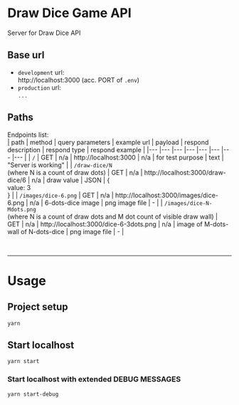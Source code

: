 # Draw Dice Game API

Server for Draw Dice API

## Base url

- `development` url: <br/>
  http://localhost:3000 (acc. PORT of `.env`)
- `production` url: <br/>
  `...`

## Paths

Endpoints list: <br/>
| path | method | query parameters | example url | payload | respond description | respond type | respond example |
|--- |--- |--- |--- |--- |--- |--- |--- |
| `/` | GET | n/a | http://localhost:3000 | n/a | for test purpose | text | "Server is working" |
| `/draw-dice/N` <br/>(where N is a count of draw dots) | GET | n/a | http://localhost:3000/draw-dice/6 | n/a | draw value | JSON | {<br/> value: 3<br/> } |
| `/images/dice-6.png` | GET | n/a | http://localhost:3000/images/dice-6.png | n/a | 6-dots-dice image | png image file | - |
| `/images/dice-N-Mdots.png` <br/>(where N is a count of draw dots and M dot count of visible draw wall) | GET | n/a | http://localhost:3000/dice-6-3dots.png | n/a | image of M-dots-wall of N-dots-dice | png image file | - |

<br/><hr/>

# Usage

## Project setup

```
yarn
```

## Start localhost

```
yarn start
```

### Start localhost with extended DEBUG MESSAGES

```
yarn start-debug
```
